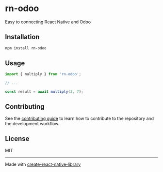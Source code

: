 # rn-odoo

Easy to connecting React Native and Odoo

## Installation

```sh
npm install rn-odoo
```

## Usage


```js
import { multiply } from 'rn-odoo';

// ...

const result = await multiply(3, 7);
```


## Contributing

See the [contributing guide](CONTRIBUTING.md) to learn how to contribute to the repository and the development workflow.

## License

MIT

---

Made with [create-react-native-library](https://github.com/callstack/react-native-builder-bob)
